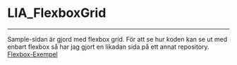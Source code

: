 # LIA_FlexboxGrid


---

Sample-sidan är gjord med flexbox grid. För att se hur koden kan se ut med enbart flexbox så har jag gjort en likadan sida på ett annat repository.
[Flexbox-Exempel](https://github.com/Teddymannen/LIA_Exempel)
